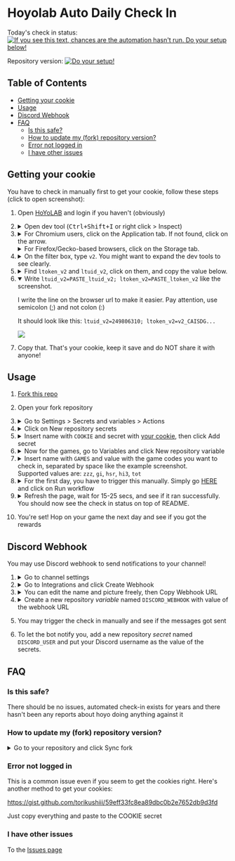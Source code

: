 # Hoyolab Auto Daily Check In

Today's check in status:
[![If you see this text, chances are the automation hasn't run. Do your setup below!](../../actions/workflows/login.yml/badge.svg)](../../actions/workflows/login.yml)

Repository version:
[![Do your setup!](../../actions/workflows/version.yml/badge.svg)](../../actions/workflows/version.yml)

## Table of Contents

- [Getting your cookie](#getting-your-cookie)
- [Usage](#usage)
- [Discord Webhook](#discord-webhook)
- [FAQ](#faq)
  - [Is this safe?](#is-this-safe)
  - [How to update my (fork) repository version?](#how-to-update-my-fork-repository-version)
  - [Error not logged in](#error-not-logged-in)
  - [I have other issues](#i-have-other-issues)

## Getting your cookie

You have to check in manually first to get your cookie, follow these steps (click to open screenshot):

1. Open [HoYoLAB](https://www.hoyolab.com/home) and login if you haven't (obviously)

2. <details>
   <summary>Open dev tool (<kbd>Ctrl+Shift+I</kbd> or right click > Inspect)</summary>
   <img src="https://github.com/sglkc/hoyolab-auto-daily/assets/31957516/81a57cfa-9f2e-48d7-bec6-5ef4edc3b857" />
   </details>

4. <details>
   <summary>For Chromium users, click on the Application tab. If not found, click on the arrow.</summary>
   <img src="https://github.com/sglkc/hoyolab-auto-daily/assets/31957516/ea4bb233-367c-4c41-8c66-30c2bc2f3150" />
   </details>
   <details>
   <summary>For Firefox/Gecko-based browsers, click on the Storage tab.</summary>
   <img src="https://github.com/user-attachments/assets/4e12c315-9a01-4ad8-9e5f-6197328e900f" />
   </details>

5. <details>
   <summary>On the filter box, type <code>v2</code>. You might want to expand the dev tools to see clearly.</summary>
   <img src="https://github.com/sglkc/hoyolab-auto-daily/assets/31957516/bf1eec5f-bb1e-4af2-b37b-3c3c252328db" />
   </details>

6. <details>
   <summary>Find <code>ltoken_v2</code> and <code>ltuid_v2</code>, click on them, and copy the value below.</summary>
   <img src="https://github.com/sglkc/hoyolab-auto-daily/assets/31957516/3ce70d90-6d5d-4353-ab35-8476c44124a1" />
   </details>

7. <details open>
   <summary>Write <code>ltuid_v2=PASTE_ltuid_v2; ltoken_v2=PASTE_ltoken_v2</code> like the screenshot.</summary>

   I write the line on the browser url to make it easier. Pay attention, use semicolon (;) and not colon (:)

   It should look like this: `ltuid_v2=249806310; ltoken_v2=v2_CAISDG...`

   <img src="https://github.com/sglkc/hoyolab-auto-daily/assets/31957516/4309fcd9-3d6b-43f3-96f2-d8276bea6280" />
   </details>

9. Copy that. That's your cookie, keep it save and do NOT share it with anyone!

## Usage

1. [Fork this repo](../../fork)
2. Open your fork repository
3. <details>
   <summary>Go to Settings > Secrets and variables > Actions</summary>
   <img src="https://github.com/sglkc/hoyolab-auto-daily/assets/31957516/134a2c25-0345-4a46-b84f-5fa928031e5a" />
   </details>

4. <details>
   <summary>Click on New repository secrets</summary>
   <img src="https://github.com/sglkc/hoyolab-auto-daily/assets/31957516/9d77c1d2-60e5-4dd0-a5d4-3b81c1bf0321" />
   </details>

5. <details>
   <summary>
      Insert name with <code>COOKIE</code> and secret with
      <a href="#getting-your-cookie">your cookie</a>, then click Add secret
   </summary>
   <img src="https://github.com/sglkc/hoyolab-auto-daily/assets/31957516/9a450ba4-a155-4a0e-8a48-d730a3be5c73" />
   </details>

6. <details>
   <summary>Now for the games, go to Variables and click New repository variable</summary>
   <img src="https://github.com/sglkc/hoyolab-auto-daily/assets/31957516/5c6c226a-141c-41c2-82f5-8254b1741196" />
   </details>

7. <details>
   <summary>
      Insert name with <code>GAMES</code> and value with the game codes you want to check in, separated by space like the example screenshot.<br/>
      Supported values are: <code>zzz</code>, <code>gi</code>, <code>hsr</code>, <code>hi3</code>, <code>tot</code>
   </summary>
   <img src="https://github.com/sglkc/hoyolab-auto-daily/assets/31957516/01cd1a4b-16ae-4f3c-ba3e-cd3f913e44fa" />
   </details>

8. <details>
   <summary>
      For the first day, you have to trigger this manually.
      Simply go <a href="../../actions/workflows/login.yml">HERE</a> and click on Run workflow
   </summary>
   <img src="https://github.com/sglkc/hoyolab-auto-daily/assets/31957516/ea1e48d2-a069-4db6-bdcd-86eecae8d81d" />
   </details>

9. <details>
    <summary>Refresh the page, wait for 15-25 secs, and see if it ran successfully. You should now see the check in status on top of README.</summary>
    <img src="https://github.com/sglkc/hoyolab-auto-daily/assets/31957516/5c8520ee-a8b7-4c66-bb1b-ef945c499112" />
    </details>

10. You're set! Hop on your game the next day and see if you got the rewards

## Discord Webhook

You may use Discord webhook to send notifications to your channel!

1. <details>
   <summary>Go to channel settings</summary>
   <img src="https://github.com/sglkc/hoyolab-auto-daily/assets/31957516/80f3b2f1-cc55-4316-9153-3fc5026b7da8" />
   </details>

2. <details>
   <summary>Go to Integrations and click Create Webhook</summary>
   <img src="https://github.com/sglkc/hoyolab-auto-daily/assets/31957516/b4d0c07d-35a5-4382-99de-584c70c4d730" />
   </details>

3. <details>
   <summary>You can edit the name and picture freely, then Copy Webhook URL</summary>
   <img src="https://github.com/sglkc/hoyolab-auto-daily/assets/31957516/3df5b59c-edc9-4884-897c-9159e243598e" />
   </details>

4. <details>
   <summary>Create a new repository <em>variable</em> named <code>DISCORD_WEBHOOK</code> with value of the webhook URL</summary>
   <img src="https://github.com/sglkc/hoyolab-auto-daily/assets/31957516/15b029ff-906d-472c-b356-ae9efed4477b" />
   </details>

5. You may trigger the check in manually and see if the messages got sent

6. To let the bot notify you, add  a new repository <em>secret</em> named <code>DISCORD_USER</code> and put your Discord username as the value of the secrets. 

## FAQ

### Is this safe?

There should be no issues, automated check-in exists for years and there hasn't been any reports about hoyo doing anything against it

### How to update my (fork) repository version?

<details>
<summary>Go to your repository and click Sync fork</summary>
<img src="https://github.com/sglkc/hoyolab-auto-daily/assets/31957516/08c10262-8a97-433b-b499-143cc116184d" />
</details>

### Error not logged in

This is a common issue even if you seem to get the cookies right. Here's another method to get your cookies:

https://gist.github.com/torikushiii/59eff33fc8ea89dbc0b2e7652db9d3fd

Just copy everything and paste to the COOKIE secret

### I have other issues

To the [Issues page](https://github.com/sglkc/hoyolab-auto-daily/issues)

